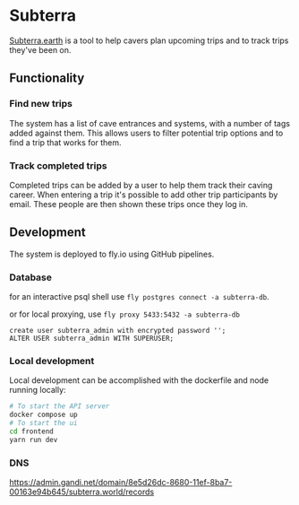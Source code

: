 # Subterra

[Subterra.earth](https://subterra.earth) is a tool to help cavers plan upcoming trips and to track trips they've been on.

## Functionality
### Find new trips
The system has a list of cave entrances and systems, with a number of tags added against them. This allows users to filter potential trip options and to find a trip that works for them.
### Track completed trips
Completed trips can be added by a user to help them track their caving career. When entering a trip it's possible to add other trip participants by email. These people are then shown these trips once they log in.

## Development
The system is deployed to fly.io using GitHub pipelines.

### Database
for an interactive psql shell use `fly postgres connect -a subterra-db`.

or for local proxying, use `fly proxy 5433:5432 -a subterra-db`


```
create user subterra_admin with encrypted password '';
ALTER USER subterra_admin WITH SUPERUSER;
```

### Local development
Local development can be accomplished with the dockerfile and node running locally:
```sh
# To start the API server
docker compose up 
# To start the ui
cd frontend
yarn run dev
```

### DNS
https://admin.gandi.net/domain/8e5d26dc-8680-11ef-8ba7-00163e94b645/subterra.world/records
